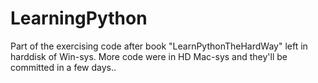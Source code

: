# LearningPython
Part of the exercising code after book "LearnPythonTheHardWay" left in harddisk of Win-sys.
More code were in HD Mac-sys and they'll be committed in a few days..
